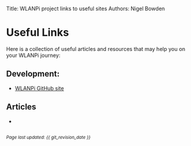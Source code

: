 Title: WLANPi project links to useful sites
Authors: Nigel Bowden

# Useful Links

Here is a collection of useful articles and resources that may help you on your WLANPi journey:

## Development:

 - [WLANPi GitHub site][GitHub]

## Articles

- 

<!-- Link list -->
[GitHub]: https://github.com/WLAN-PI

<small><br><i>Page last updated: {{ git_revision_date }} </i></small>